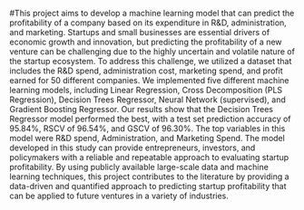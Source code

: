 #This project aims to develop a machine learning model that can predict the profitability of a company based on its expenditure in R&D, administration, and marketing. Startups and small businesses are essential drivers of economic growth and innovation, but predicting the profitability of a new venture can be challenging due to the highly uncertain and volatile nature of the startup ecosystem. To address this challenge, we utilized a dataset that includes the R&D spend, administration cost, marketing spend, and profit earned for 50 different companies.
We implemented five different machine learning models, including Linear Regression, Cross Decomposition (PLS Regression), Decision Trees Regressor, Neural Network (supervised), and Gradient Boosting Regressor. Our results show that the Decision Trees Regressor model performed the best, with a test set prediction accuracy of 95.84%, RSCV of 96.54%, and GSCV of 96.30%. The top variables in this model were R&D spend, Administration, and Marketing Spend. The model developed in this study can provide entrepreneurs, investors, and policymakers with a reliable and repeatable approach to evaluating startup profitability. By using publicly available large-scale data and machine learning techniques, this project contributes to the literature by providing a data-driven and quantified approach to predicting startup profitability that can be applied to future ventures in a variety of industries.
